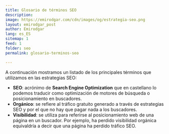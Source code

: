 ```yaml
---
title: Glosario de términos SEO
description: 
image: https://emirodgar.com/cdn/images/og/estrategia-seo.png
layout: emirodgar_post
author: Emirodgar
lang: es_ES
sitemap: 1
feed: 1
folder: seo
permalink: glosario-terminos-seo

--- 
```


A continuación mostramos un listado de los principales términos que utilizamos en las estrategias SEO:

- **SEO**:  acrónimo de **Search Engine Optimization** que en castellano lo podemos traducir como optimización de motores de búsqueda o posicionamiento en buscadores.
- **Orgánico**: se refiere al tráfico gratuito generado a través de estrategias SEO y por el que no hay que pagar nada a los buscadores.
- **Visibilidad**: se utiliza para referirse al posicionamiento web de una página en un buscador. Por ejemplo, ha perdido visibilidad orgánica equivaldría a decir que una página ha perdido tráfico SEO.
<!--stackedit_data:
eyJoaXN0b3J5IjpbLTc5MTQ3MTUyM119
-->